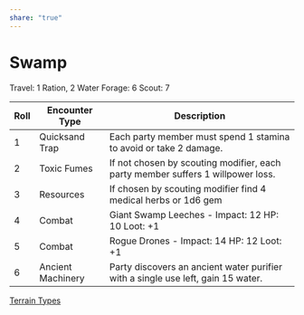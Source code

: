 ```yaml
---
share: "true"
---
```



# Swamp

Travel: 1 Ration, 2 Water
Forage: 6
Scout: 7

| Roll | Encounter Type | Description |
| ---- | ---- | ---- |
| 1 | Quicksand Trap | Each party member must spend 1 stamina to avoid or take 2 damage. |
| 2 | Toxic Fumes | If not chosen by scouting modifier, each party member suffers 1 willpower loss. |
| 3 | Resources | If chosen by scouting modifier find 4 medical herbs or 1d6 gem |
| 4 | Combat | Giant Swamp Leeches - Impact: 12 HP: 10 Loot: +1 |
| 5 | Combat | Rogue Drones - Impact: 14 HP: 12 Loot: +1 |
| 6 | Ancient Machinery | Party discovers an ancient water purifier with a single use left, gain 15 water. |
[Terrain Types](./Terrain%20Types.md)
